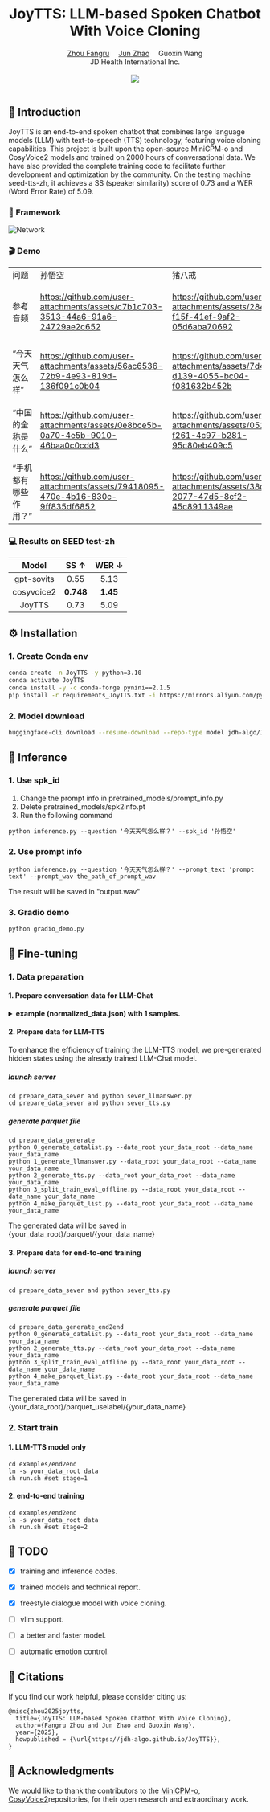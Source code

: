<h1 align='center'>JoyTTS: LLM-based Spoken Chatbot With Voice Cloning</h1>

<div align='center'>
    <a href='https://github.com/zhoufangru' target='_blank'>Zhou Fangru</a> 
    <a href='https://github.com/zhaojun060708' target='_blank'>Jun Zhao</a> 
    Guoxin Wang
</div>
<div align='center'>
    JD Health International Inc.
</div>

<br>
<div align='center'>
    <a href='https://huggingface.co/jdh-algo/JoyTTS-v1'><img src='https://img.shields.io/badge/%F0%9F%A4%97%20HuggingFace-Model-yellow'></a>
</div>
<br>

## 📖 Introduction

JoyTTS is an end-to-end spoken chatbot that combines large language models (LLM) with text-to-speech (TTS) technology, featuring voice cloning capabilities. This project is built upon the open-source MiniCPM-o and CosyVoice2 models and trained on 2000 hours of conversational data. We have also provided the complete training code to facilitate further development and optimization by the community. On the testing machine seed-tts-zh, it achieves a SS (speaker similarity) score of 0.73 and a WER (Word Error Rate) of 5.09.


### 🧳 Framework

![Network](assets/流式结构图.jpg "Network")

### 🎬 Demo


<table>
<tr>
<td width="25%">
问题
</td>
<td width="25%">
孙悟空
</td>
<td width="25%">
猪八戒
</td>
<td width="25%">
林黛玉
</td>
</tr>
<tr>
<td width="25%">
参考音频
</td>
<td width="25%">
    
https://github.com/user-attachments/assets/c7b1c703-3513-44a6-91a6-24729ae2c652
</td>
<td width="25%">

https://github.com/user-attachments/assets/284acc8c-f15f-41ef-9af2-05d6aba70692
</td>
<td width="25%">

https://github.com/user-attachments/assets/46a9e2b4-aabf-46ea-99b2-b41bccd1b683
</td>
</tr>
<tr>
<td width="25%">
“今天天气怎么样”
</td>
<td width="25%">

https://github.com/user-attachments/assets/56ac6536-72b9-4e93-819d-136f091c0b04
</td>
<td width="25%">

https://github.com/user-attachments/assets/7d4057f5-d139-4055-bc04-f081632b452b
</td>
<td width="25%">

https://github.com/user-attachments/assets/b3a1fc21-73f3-444a-8fe9-67f98f4b1a2c
</td>
</tr>
<tr>
<td width="25%">
“中国的全称是什么”
</td>
<td width="25%">
    
https://github.com/user-attachments/assets/0e8bce5b-0a70-4e5b-9010-46baa0c0cdd3
</td>
<td width="25%">

https://github.com/user-attachments/assets/051c3c14-f261-4c97-b281-95c80eb409c5
</td>
<td width="25%">

https://github.com/user-attachments/assets/f58ba707-86cd-48cf-916e-dde6217e83a4
</td>
</tr>
<tr>
<td width="25%">
“手机都有哪些作用？”
</td>
<td width="25%">

https://github.com/user-attachments/assets/79418095-470e-4b16-830c-9ff835df6852
</td>
<td width="25%">

https://github.com/user-attachments/assets/38d5db81-2077-47d5-8cf2-45c8911349ae
</td>
<td width="25%">

https://github.com/user-attachments/assets/bdaa784e-2419-4620-a94d-be87cbb79c7f
</td>
</tr>
</table>


### 💻 Results on SEED test-zh

|             Model             | SS $\uparrow$ | WER $\downarrow$ |
| :---------------------------: | :------: | :----: |
|     gpt-sovits        |  0.55  | 5.13 |
|   cosyvoice2  |   **0.748**   |  **1.45**  |
|     JoyTTS        |  0.73  | 5.09 |


## ⚙️ Installation

### 1. Create Conda env

``` sh
conda create -n JoyTTS -y python=3.10
conda activate JoyTTS
conda install -y -c conda-forge pynini==2.1.5
pip install -r requirements_JoyTTS.txt -i https://mirrors.aliyun.com/pypi/simple/ --trusted-host=mirrors.aliyun.com
```

### 2. Model download

``` sh
huggingface-cli download --resume-download --repo-type model jdh-algo/JoyTTS-v1 --local-dir pretrained_models
```

## 🚀 Inference

### 1. Use spk_id

1. Change the prompt info in pretrained_models/prompt_info.py
2. Delete pretrained_models/spk2info.pt
3. Run the following command

```shell
python inference.py --question '今天天气怎么样？' --spk_id '孙悟空' 
```

### 2. Use prompt info
```shell
python inference.py --question '今天天气怎么样？' --prompt_text 'prompt text' --prompt_wav the_path_of_prompt_wav 
```
The result will be saved in "output.wav"


### 3. Gradio demo
```shell
python gradio_demo.py
```


## 🚧 Fine-tuning
### 1. Data preparation

#### 1. Prepare conversation data for LLM-Chat
<details>
  <summary>
    <b>example (normalized_data.json) with 1 samples.</b>
  </summary>

```
  [
    {
      "utt": "0",
      "reference": '数字银行 《数字银行》是2015年12月新世界出版社出版的金融类图书，该书的作者是刘振友。 书 名 数字银行 作 者 刘振友 类 别 金融 出版社 新世界出版社 出版时间 2015年12月 页 数 290 页 定 价 48.8 开 本 16 开 装 帧 平装 ISBN 978-7-5104-5480-6 数字银行内容简介 《数字银行》认为，传统银行若要更好地存续，必须实现自我进化。本书还将带你穿越历史，解读现代金融行业的发展轨道，知古鉴今，把握未来银行的发展思维脉络。 数字银行作者简介 刘振友是全球第一批致力于加密数字资产、数字货币、虚拟货币、商业积分、共赢经济模式、全民免费经济领域研究、应用、推广的资深专家，新锐作家。主要著作有:《颠覆》《3分钟让别人记住你》《互联网+》《数字银行》《让世界免费》。 数字银行作品目录',
      "conversations": [
            {
              'role': 'user', 
              'content': '请问这本《数字银行》是什么时候出版的？'
            }, 
            {
                'role': 'assistant', 
                'content': '这本《数字银行》是2015年12月出版的。它是一本金融类图书，由新世界出版社出版。了解这本书的出版时间可以帮助你了解它的时效性，从而了解该书所描述的内容和观点是否仍然适用于当前的金融环境。'
            },   
            {
                'role': 'user', 
                'content': '作者刘振友都写过哪些其他书籍？'
            },
            {
                'role': 'assistant', 
                'content': '刘振友是一位新锐作家，他的主要著作有《颠覆》、《3分钟让别人记住你》、《互联网+》、《数字银行》和《让世界免费》。他是全球第一批致力于加密数字资产、数字货币、虚拟货币、商业积分、共赢经济模式、全民免费经济领域研究、应用、推广的资深专家。了解他的其他著作可以帮助你更全面地了解他的思想和研究领域。'
            }, 
        ]
    },
  ]
```
</details>

#### 2. Prepare data for  LLM-TTS
To enhance the efficiency of training the LLM-TTS model, we pre-generated hidden states using the already trained LLM-Chat model.

##### launch server
```shell
cd prepare_data_sever and python sever_llmanswer.py
cd prepare_data_sever and python sever_tts.py
```
##### generate parquet file
```shell
cd prepare_data_generate
python 0_generate_datalist.py --data_root your_data_root --data_name your_data_name
python 1_generate_llmanswer.py --data_root your_data_root --data_name your_data_name
python 2_generate_tts.py --data_root your_data_root --data_name your_data_name
python 3_split_train_eval_offline.py --data_root your_data_root --data_name your_data_name
python 4_make_parquet_list.py --data_root your_data_root --data_name your_data_name
```
The generated data will be saved in {your_data_root}/parquet/{your_data_name}

#### 3. Prepare data for end-to-end training
##### launch server
```shell
cd prepare_data_sever and python sever_tts.py
```
##### generate parquet file
```shell
cd prepare_data_generate_end2end
python 0_generate_datalist.py --data_root your_data_root --data_name your_data_name
python 2_generate_tts.py --data_root your_data_root --data_name your_data_name
python 3_split_train_eval_offline.py --data_root your_data_root --data_name your_data_name
python 4_make_parquet_list.py --data_root your_data_root --data_name your_data_name
```
The generated data will be saved in {your_data_root}/parquet_uselabel/{your_data_name}


### 2. Start train
#### 1. LLM-TTS model only

``` shell
cd examples/end2end
ln -s your_data_root data
sh run.sh #set stage=1
```
#### 2. end-to-end training

``` shell
cd examples/end2end
ln -s your_data_root data
sh run.sh #set stage=2
```

## 🎒 TODO
- [x] training and inference codes.
- [x] trained models and technical report.
- [x] freestyle dialogue model with voice cloning.
- [ ] vllm support.
- [ ] a better and faster model.
- [ ] automatic emotion control.


## 📝 Citations

If you find our work helpful, please consider citing us:

```
@misc{zhou2025joytts,
  title={JoyTTS: LLM-based Spoken Chatbot With Voice Cloning}, 
  author={Fangru Zhou and Jun Zhao and Guoxin Wang},
  year={2025},
  howpublished = {\url{https://jdh-algo.github.io/JoyTTS}},
}
```

## 🤝 Acknowledgments

We would like to thank the contributors to the [MiniCPM-o](https://github.com/OpenBMB/MiniCPM-o?tab=readme-ov-file), [CosyVoice2](https://github.com/FunAudioLLM/CosyVoice2https://github.com/FunAudioLLM/CosyVoice2)repositories, for their open research and extraordinary work.
